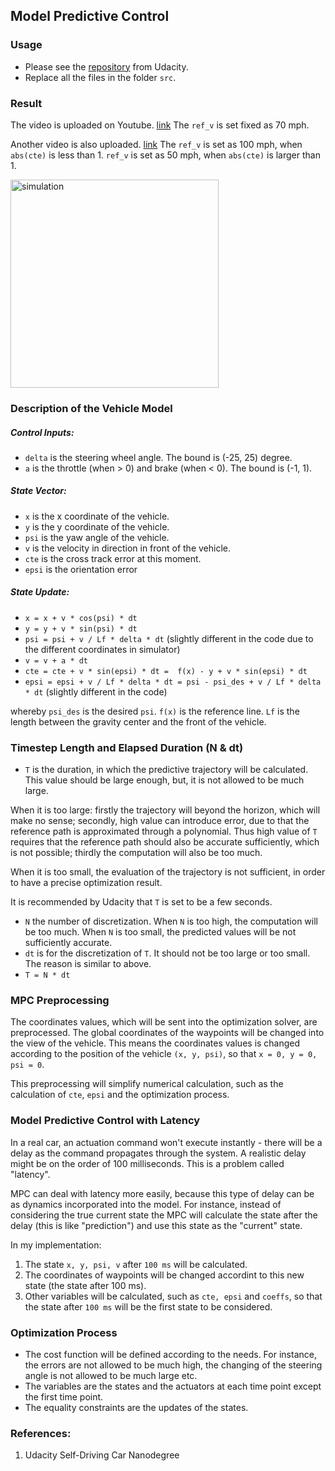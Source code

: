 ## Model Predictive Control

### Usage
* Please see the [repository](https://github.com/udacity/CarND-MPC-Project) from Udacity.
* Replace all the files in the folder `src`.

### Result

The video is uploaded on Youtube. [link](https://www.youtube.com/watch?v=0dQcXQcltiY&list=PLNDTbGbATLcED0iX8K-zY3vrNbwhxV8gC&index=5) The `ref_v` is set fixed as 70 mph.

Another video is also uploaded. [link](https://www.youtube.com/watch?v=fhhA5fGkHI0&index=6&list=PLNDTbGbATLcED0iX8K-zY3vrNbwhxV8gC) The `ref_v` is set as 100 mph, when `abs(cte)` is less than 1. `ref_v` is set as 50 mph, when `abs(cte)` is larger than 1. 

<img src="https://filedn.com/lUE8ye7yWpzFOF1OFLVsPau/Github/mpc/res.png" alt="simulation" width="333">

### Description of the Vehicle Model
##### Control Inputs:
* `delta`  is the steering wheel angle. The bound is (-25, 25) degree.
* `a` is the throttle (when > 0) and brake (when < 0). The bound is (-1, 1).
##### State Vector:
* `x` is the x coordinate of the vehicle.
* `y` is the y coordinate of the vehicle.
* `psi` is the yaw angle of the vehicle.
* `v` is the velocity in direction in front of the vehicle.
* `cte` is the cross track error at this moment.
* `epsi` is the orientation error
##### State Update:
* `x = x + v * cos(psi) * dt`
* `y = y + v * sin(psi) * dt`
* `psi = psi + v / Lf * delta * dt`  (slightly different in the code due to the different coordinates in simulator)
* `v = v + a * dt`
* `cte = cte + v * sin(epsi) * dt =  f(x) - y + v * sin(epsi) * dt`
* `epsi = epsi + v / Lf * delta * dt = psi - psi_des + v / Lf * delta * dt` (slightly different in the code)

whereby `psi_des` is the desired `psi`. `f(x)` is the reference line. `Lf` is the length between the gravity center and the front of the vehicle.

### Timestep Length and Elapsed Duration (N & dt) 
* `T` is the duration, in which the predictive trajectory will be calculated. This value should be large enough, but, it is not allowed to be much large.
 
 When it is too large: firstly the trajectory will beyond the horizon, which will make no sense; secondly, high value can introduce error, 
 due to that the reference path is approximated through a polynomial. 
 Thus high value of `T` requires that the reference path should also be accurate sufficiently, which is not possible; 
 thirdly the computation will also be too much.
 
 When it is too small, the evaluation of the trajectory is not sufficient, in order to have a precise optimization result.
 
 It is recommended by Udacity that `T` is set to be a few seconds.
* `N` the number of discretization. When `N` is too high, the computation will be too much. When `N` is too small, the predicted values will be not sufficiently accurate.
* `dt` is for the discretization of `T`. It should not be too large or too small. The reason is similar to above.
* `T = N * dt`

### MPC Preprocessing

The coordinates values, which will be sent into the optimization solver, are preprocessed. The global coordinates of the waypoints will be changed into the view of the vehicle. This means the coordinates values is changed according to the position of the vehicle `(x, y, psi)`, so that `x = 0, y = 0, psi = 0`.

This preprocessing will simplify numerical calculation, such as the calculation of `cte`, `epsi` and the optimization process.

### Model Predictive Control with Latency
In a real car, an actuation command won't execute instantly - there will be a delay as the command propagates through the system. A realistic delay might be on the order of 100 milliseconds.
This is a problem called "latency".

MPC can deal with latency more easily, because this type of delay can be  as dynamics incorporated into the model. For instance, instead of considering the true current state the MPC will calculate the state after the delay (this is like "prediction") and use this state as the "current" state.

In my implementation:
1. The state `x, y, psi, v` after `100 ms` will be calculated.
2. The coordinates of waypoints will be changed accordint to this new state (the state after 100 ms).
3. Other variables will be calculated, such as `cte, epsi` and `coeffs`, so that the state after `100 ms` will be the first state to be considered. 
### Optimization Process

* The cost function will be defined according to the needs. For instance, the errors are not allowed to be much high, the changing of the steering angle is not allowed to be much large etc.
* The variables are the states and the actuators at each time point except the first time point. 
* The equality constraints are the updates of the states.



### References:
1. Udacity Self-Driving Car Nanodegree